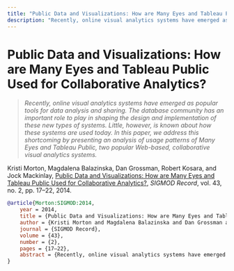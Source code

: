 ```yaml
---
title: "Public Data and Visualizations: How are Many Eyes and Tableau Public Used for Collaborative Analytics?"
description: "Recently, online visual analytics systems have emerged as popular tools for data analysis and sharing. The database community has an important role to play in shaping the design and implementation of these new types of systems. Little, however, is known about how these systems are used today. In this paper, we address this shortcoming by presenting an analysis of usage patterns of Many Eyes and Tableau Public, two popular Web-based, collaborative visual analytics systems."
---
```


# Public Data and Visualizations: How are Many Eyes and Tableau Public Used for Collaborative Analytics?

> _Recently, online visual analytics systems have emerged as popular tools for data analysis and sharing. The database community has an important role to play in shaping the design and implementation of these new types of systems. Little, however, is known about how these systems are used today. In this paper, we address this shortcoming by presenting an analysis of usage patterns of Many Eyes and Tableau Public, two popular Web-based, collaborative visual analytics systems._

Kristi Morton, Magdalena Balazinska, Dan Grossman, Robert Kosara, and Jock Mackinlay, <a href="https://media.eagereyes.org/papers/2014/Morton-SIGMOD-2014.pdf" target="_blank">Public Data and Visualizations: How are Many Eyes and Tableau Public Used for Collaborative Analytics?</a>, _SIGMOD Record_, vol. 43, no. 2, pp. 17–22, 2014.


```bibtex
@article{Morton:SIGMOD:2014,
	year = 2014,
	title = {Public Data and Visualizations: How are Many Eyes and Tableau Public Used for Collaborative Analytics?},
	author = {Kristi Morton and Magdalena Balazinska and Dan Grossman and Robert Kosara and Jock Mackinlay},
	journal = {SIGMOD Record},
	volume = {43},
	number = {2},
	pages = {17–22},
	abstract = {Recently, online visual analytics systems have emerged as popular tools for data analysis and sharing. The database community has an important role to play in shaping the design and implementation of these new types of systems. Little, however, is known about how these systems are used today. In this paper, we address this shortcoming by presenting an analysis of usage patterns of Many Eyes and Tableau Public, two popular Web-based, collaborative visual analytics systems.},
}
```

